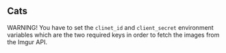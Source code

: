 ## Cats

WARNING! You have to set the `clinet_id` and `client_secret` environment variables which are the two required keys in order to fetch the images from the Imgur API. 
